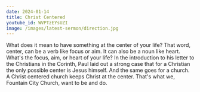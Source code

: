 ```yaml
---
date: 2024-01-14
title: Christ Centered
youtube_id: WVPTzEYsUZI
image: /images/latest-sermon/direction.jpg
---
```

What does it mean to have something at the center of your life? That word, center, can be a verb like focus or aim. It can also be a noun like heart.  What's the focus, aim, or heart of your life? In the introduction to his letter to the Christians in the Corinth, Paul laid out a strong case that for a Christian the only possible center is Jesus himself. And the same goes for a church. A Christ centered church keeps Christ at the center. That's what we, Fountain City Church, want to be and do.
